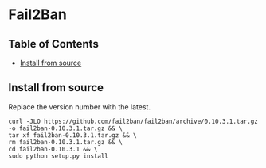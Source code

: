 # Fail2Ban

## Table of Contents

- [Install from source](#install-from-source)

## Install from source

Replace the version number with the latest.

```shell
curl -JLO https://github.com/fail2ban/fail2ban/archive/0.10.3.1.tar.gz -o fail2ban-0.10.3.1.tar.gz && \
tar xf fail2ban-0.10.3.1.tar.gz && \
rm fail2ban-0.10.3.1.tar.gz && \
cd fail2ban-0.10.3.1 && \
sudo python setup.py install
```
